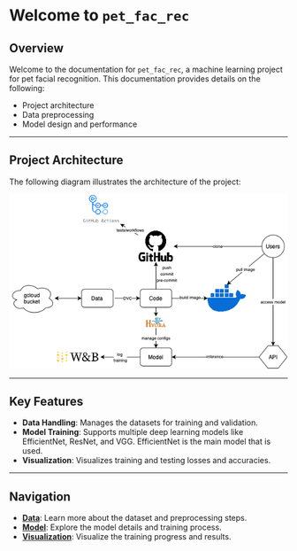 # Welcome to `pet_fac_rec`

## Overview
Welcome to the documentation for `pet_fac_rec`, a machine learning project for pet facial recognition. This documentation provides details on the following:
- Project architecture
- Data preprocessing
- Model design and performance

---

## Project Architecture

The following diagram illustrates the architecture of the project:

![Architecture Diagram](images/architecture.png)

---

## Key Features
- **Data Handling**: Manages the datasets for training and validation.
- **Model Training**: Supports multiple deep learning models like EfficientNet, ResNet, and VGG. EfficientNet is the main model that is used.
- **Visualization**: Visualizes training and testing losses and accuracies.

---

## Navigation
- **[Data](data.md)**: Learn more about the dataset and preprocessing steps.
- **[Model](model.md)**: Explore the model details and training process.
- **[Visualization](visualization.md)**: Visualize the training progress and results.
